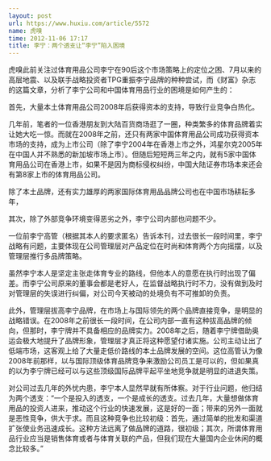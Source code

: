```yaml
---
layout: post
url: https://www.huxiu.com/article/5572
name: 虎嗅
time: 2012-11-06 17:17
title: 李宁：两个透支让“李宁”陷入困境
---
```

虎嗅此前关注过体育用品公司李宁在90后这个市场策略上的定位之困、7月以来的高层地震、以及联手战略投资者TPG重振李宁品牌的种种尝试，而《财富》杂志的这篇文章，分析了李宁公司和中国体育用品行业的困境是如何产生的：

首先，大量本土体育用品公司2008年后获得资本的支持，导致行业竞争白热化。

几年前，笔者的一位香港朋友到大陆百货商场逛了一圈，种类繁多的体育品牌着实让她大吃一惊。而就在2008年之前，还只有两家中国体育用品公司成功获得资本市场的支持，成为上市公司（除了李宁2004年在香港上市之外，鸿星尔克2005年在中国人并不熟悉的新加坡市场上市）。但随后短短两三年之内，就有5家中国体育用品公司在香港上市，如果不是因为商标侵权纠纷，中国大陆证券市场本来还会有第8家上市的体育用品公司。

除了本土品牌，还有实力雄厚的两家国际体育用品品牌公司也在中国市场耕耘多年，

其次，除了外部竞争环境变得恶劣之外，李宁公司内部也问题不少。

一位前李宁高管（根据其本人的要求匿名）告诉本刊，过去很长一段时间里，李宁战略有问题，主要体现在公司管理层对产品定位在时尚和体育两个方向摇摆，以及管理层推行多品牌策略。

虽然李宁本人是坚定主张走体育专业的路线，但他本人的意愿在执行时出现了偏差。而李宁公司原来的董事会都是老好人，在监督战略执行时不力，没有做到及时对管理层的失误进行纠偏，对公司今天被动的处境负有不可推卸的负责。

此外，管理层拔高李宁品牌，在市场上与国际领先的两个品牌直接竞争，是明显的战略错误。在2008年之前很长一段时间，在公司内部一直有这种拔高品牌的倾向，但那时，李宁牌并不具备相应的品牌实力。2008年之后，随着李宁牌借助奥运会极大地提升了品牌形象，管理层才真正将这种愿望付诸实施。公司主动让出了低端市场，这客观上给了大量走低价路线的本土品牌发展的空间。这位高管认为像2008年前那样，以与国际顶级体育品牌竞争来激励公司员工是可以的，但如果真的以为李宁牌已经可以与这些顶级国际品牌平起平坐地竞争就是明显的进退失策。

对公司过去几年的外忧内患，李宁本人显然早就有所体察。对于行业问题，他归结为两个透支：“一个是投入的透支，一个是成长的透支。过去几年，大量想做体育用品的投资人进来，推动这个行业的快速发展，这是好的一面；带来的另外一面就是恶性竞争，供大于求。而且这种竞争也比较初级：首先，通过简单的批发和渠道扩张使业务迅速成长。这种方法远离了做品牌的道路，很初级；其次，所谓体育用品行业应当是销售体育或者与体育关联的产品，但我们现在大量国内企业休闲的概念比较多。”

